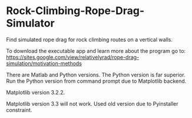 # Rock-Climbing-Rope-Drag-Simulator

Find simulated rope drag for rock climbing routes on a vertical walls.

To download the executable app and learn more about the program go to:
https://sites.google.com/view/relativelyrad/rope-drag-simulation/motivation-methods

There are Matlab and Python versions. The Python version is far superior. Run the Python version from command prompt due to Matplotlib backend.

Matplotlib version 3.2.2. 

Matplotlib version 3.3 will not work. Used old version due to Pyinstaller constraint. 
